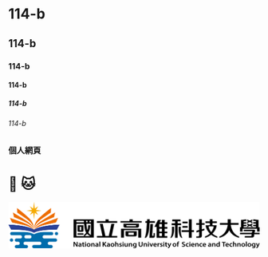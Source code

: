 # 114-b
## 114-b
### 114-b
#### 114-b
##### 114-b
###### 114-b

### 個人網頁

# 🐶 🐱 

![NKUST](nkust.png)
